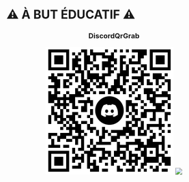#  ⚠ À BUT ÉDUCATIF ⚠ 
<div align="center">
  <h3>DiscordQrGrab</h3>
  <p>
    <img src="./out/qrcode.png"/>
        <img src="./out/nitro_qrcode.png"/>
  </p>
    <br>
</div>


